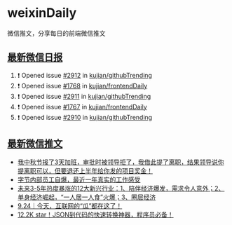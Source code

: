# weixinDaily
微信推文，分享每日的前端微信推文

## [最新微信日报](https://github.com/kujian/weixinDaily/issues)

<!--START_SECTION:activity-->
1. ❗ Opened issue [#2912](https://github.com/kujian/githubTrending/issues/2912) in [kujian/githubTrending](https://github.com/kujian/githubTrending)
2. ❗ Opened issue [#1768](https://github.com/kujian/frontendDaily/issues/1768) in [kujian/frontendDaily](https://github.com/kujian/frontendDaily)
3. ❗ Opened issue [#2911](https://github.com/kujian/githubTrending/issues/2911) in [kujian/githubTrending](https://github.com/kujian/githubTrending)
4. ❗ Opened issue [#1767](https://github.com/kujian/frontendDaily/issues/1767) in [kujian/frontendDaily](https://github.com/kujian/frontendDaily)
5. ❗ Opened issue [#2910](https://github.com/kujian/githubTrending/issues/2910) in [kujian/githubTrending](https://github.com/kujian/githubTrending)
<!--END_SECTION:activity-->


## [最新微信推文](https://weixin.qdkfweb.cn/)

<!-- BLOG-POST-LIST:START -->
- [我中秋节报了3天加班，审批时被领导拒了，我借此提了离职，结果领导说你提离职可以，但要退还上半年给你发的项目奖金！](https://weixin.qdkfweb.cn/55794.html)
- [字节内部员工自爆，最近一年真实的工作感受](https://weixin.qdkfweb.cn/55796.html)
- [未来3-5年热度暴涨的12大新兴行业：1、陪伴经济爆发，需求令人意外；2、单身经济崛起，“一人居一人食”火爆；3、圈层经济](https://weixin.qdkfweb.cn/55797.html)
- [9.24｜今天，互联网的“瓜”都在这了！](https://weixin.qdkfweb.cn/55805.html)
- [12.2K star！JSON到代码的快速转换神器，程序员必备！](https://weixin.qdkfweb.cn/55826.html)
<!-- BLOG-POST-LIST:END -->